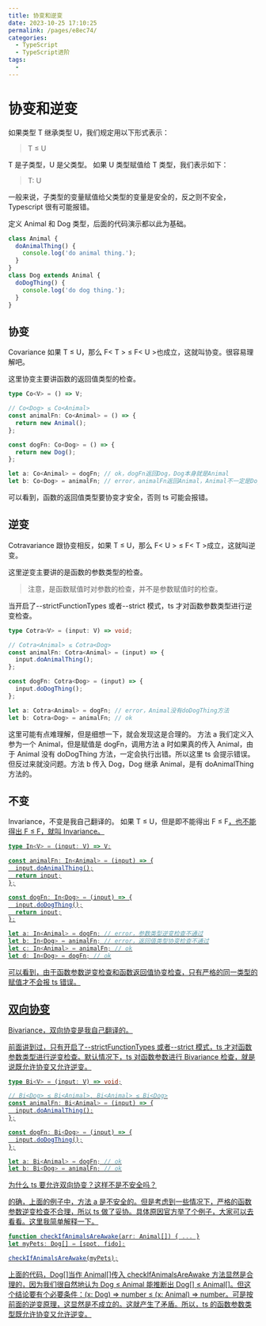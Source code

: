 ```yaml
---
title: 协变和逆变
date: 2023-10-25 17:10:25
permalink: /pages/e8ec74/
categories:
  - TypeScript
  - TypeScript进阶
tags:
  -
---
```


# 协变和逆变

如果类型 T 继承类型 U，我们规定用以下形式表示：

> T ≤ U

T 是子类型，U 是父类型。 如果 U 类型赋值给 T 类型，我们表示如下：

> T: U

一般来说，子类型的变量赋值给父类型的变量是安全的，反之则不安全，Typescript 很有可能报错。

定义 Animal 和 Dog 类型，后面的代码演示都以此为基础。

```ts
class Animal {
  doAnimalThing() {
    console.log('do animal thing.');
  }
}
class Dog extends Animal {
  doDogThing() {
    console.log('do dog thing.');
  }
}
```

## 协变

Covariance 如果 T ≤ U，那么 F< T > ≤ F< U >也成立，这就叫协变。很容易理解吧。

这里协变主要讲函数的返回值类型的检查。

```ts
type Co<V> = () => V;

// Co<Dog> ≤ Co<Animal>
const animalFn: Co<Animal> = () => {
  return new Animal();
};

const dogFn: Co<Dog> = () => {
  return new Dog();
};

let a: Co<Animal> = dogFn; // ok，dogFn返回Dog，Dog本身就是Animal
let b: Co<Dog> = animalFn; // error，animalFn返回Animal，Animal不一定是Dog，有可能不会doDogThing
```

可以看到，函数的返回值类型要协变才安全，否则 ts 可能会报错。

## 逆变

Cotravariance 跟协变相反，如果 T ≤ U，那么 F< U > ≤ F< T >成立，这就叫逆变。

这里逆变主要讲的是函数的参数类型的检查。

> 注意，是函数赋值时对参数的检查，并不是参数赋值时的检查。

当开启了--strictFunctionTypes 或者--strict 模式，ts 才对函数参数类型进行逆变检查。

```ts
type Cotra<V> = (input: V) => void;

// Cotra<Animal> ≤ Cotra<Dog>
const animalFn: Cotra<Animal> = (input) => {
  input.doAnimalThing();
};

const dogFn: Cotra<Dog> = (input) => {
  input.doDogThing();
};

let a: Cotra<Animal> = dogFn; // error，Animal没有doDogThing方法
let b: Cotra<Dog> = animalFn; // ok
```

这里可能有点难理解，但是细想一下，就会发现这是合理的。
方法 a 我们定义入参为一个 Animal，但是赋值是 dogFn，调用方法 a 时如果真的传入 Animal，由于 Animal 没有 doDogThing 方法，一定会执行出错。所以这里 ts 会提示错误。
但反过来就没问题。方法 b 传入 Dog，Dog 继承 Animal，是有 doAnimalThing 方法的。

## 不变

Invariance，不变是我自己翻译的。 如果 T ≤ U，但是即不能得出 F<T> ≤ F<U>，也不能得出 F<U> ≤ F<T>，就叫 Invariance。

```ts
type In<V> = (input: V) => V;

const animalFn: In<Animal> = (input) => {
  input.doAnimalThing();
  return input;
};

const dogFn: In<Dog> = (input) => {
  input.doDogThing();
  return input;
};

let a: In<Animal> = dogFn; // error，参数类型逆变检查不通过
let b: In<Dog> = animalFn; // error，返回值类型协变检查不通过
let c: In<Animal> = animalFn; // ok
let d: In<Dog> = dogFn; // ok
```

可以看到，由于函数参数逆变检查和函数返回值协变检查，只有严格的同一类型的赋值才不会报 ts 错误。

## 双向协变

Bivariance，双向协变是我自己翻译的。

前面讲到过，只有开启了--strictFunctionTypes 或者--strict 模式，ts 才对函数参数类型进行逆变检查。默认情况下，ts 对函数参数进行 Bivariance 检查，就是说既允许协变又允许逆变。

```ts
type Bi<V> = (input: V) => void;

// Bi<Dog> ≤ Bi<Animal>, Bi<Animal> ≤ Bi<Dog>
const animalFn: Bi<Animal> = (input) => {
  input.doAnimalThing();
};

const dogFn: Bi<Dog> = (input) => {
  input.doDogThing();
};

let a: Bi<Animal> = dogFn; // ok
let b: Bi<Dog> = animalFn; // ok
```

为什么 ts 要允许双向协变？这样不是不安全吗？

的确，上面的例子中，方法 a 是不安全的。但是考虑到一些情况下，严格的函数参数逆变检查不合理，所以 ts 做了妥协。具体原因官方举了个例子，大家可以去看看。这里我简单解释一下。

```ts
function checkIfAnimalsAreAwake(arr: Animal[]) { ... }
let myPets: Dog[] = [spot, fido];

checkIfAnimalsAreAwake(myPets);

```

上面的代码，Dog[]当作 Animal[]传入 checkIfAnimalsAreAwake 方法显然是合理的，因为我们很自然地认为 Dog ≤ Animal 能推断出 Dog[] ≤ Animal[]。但这个结论要有个必要条件：(x: Dog) => number ≤ (x: Animal) => number。可是按前面的逆变原理，这显然是不成立的。这就产生了矛盾。所以，ts 的函数参数类型既允许协变又允许逆变。
